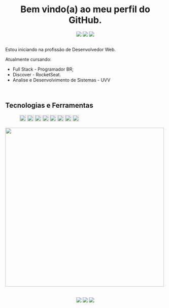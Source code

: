 <h1 align="center"><strong>
Bem vindo(a) ao meu perfil do GitHub.<br>
</strong></h1> 

<!-- Redes Sociais -->

<div align="center">  
    <a target="_blank" href = "mailto:lucasvm.ti@gmail.com"><img src="https://img.shields.io/badge/Gmail-D14836?style=for-the-badge&logo=gmail&logoColor=white"></a>    
    <a target="_blank" href="https://www.linkedin.com/in/lucas-v-marangoni/" target="_blank"><img src="https://img.shields.io/badge/-LinkedIn-%230077B5?style=for-the-badge&logo=linkedin&logoColor=white"></a>   
    <a target="_blank" href="https://www.instagram.com/ldragk.dev/" target="_blank"><img src="https://img.shields.io/badge/Instagram-E4405F?style=for-the-badge&logo=instagram&logoColor=white"></a>   
</div> 

##

<p>Estou iniciando na profissão de Desenvolvedor Web.
    
   Atualmente cursando:    
    
   - Full Stack - Programador BR;
   - Discover - RocketSeat.
   - Analise e Desenvolvimento de Sistemas - UVV
    
</p>

##

<!-- Tecnologias -->

<div style="display: inline-block" align="center">

<h2><strong>Tecnologias e Ferramentas</strong></h2>

<img width="20px" src="https://cdn.jsdelivr.net/gh/devicons/devicon/icons/html5/html5-plain.svg" title="html5" />        
<img width="20px" src="https://cdn.jsdelivr.net/gh/devicons/devicon/icons/javascript/javascript-plain.svg" title="JavaScript"/>
<img width="20px" src="https://cdn.jsdelivr.net/gh/devicons/devicon/icons/typescript/typescript-plain.svg" title="TypeScript"/>
<img width="20px" src="https://cdn.jsdelivr.net/gh/devicons/devicon/icons/css3/css3-plain.svg" title="CSS3"/>
<img width="20px" src="https://cdn.jsdelivr.net/gh/devicons/devicon/icons/tailwindcss/tailwindcss-plain.svg" title="TailWind-CSS"/>
<img width="20px" src="https://cdn.jsdelivr.net/gh/devicons/devicon/icons/react/react-original.svg" title="React"/> 
    
<img width="20px" src="https://cdn.jsdelivr.net/gh/devicons/devicon/icons/nodejs/nodejs-original.svg" title="NodeJS" />

<img width="20px" src="https://cdn.jsdelivr.net/gh/devicons/devicon/icons/git/git-original.svg" title="Git" />
    
</div><br><br>
  


<div style="display: inline-block" align="center" >            
        <img width="500em"  src="https://github-readme-stats.vercel.app/api/top-langs/?username=Ldragk&layout=compact&langs_count=7&theme=midnight-purple"/></a>
</div> <br><br><br>
                                                                                                                      
                                                                                                                     

<div align="center">  
    <a target="_blank" href = "mailto:lucasvm.ti@gmail.com"><img src="https://img.shields.io/badge/Gmail-D14836?style=for-the-badge&logo=gmail&logoColor=white"></a>    
    <a target="_blank" href="https://www.linkedin.com/in/lucas-v-marangoni/" target="_blank"><img src="https://img.shields.io/badge/-LinkedIn-%230077B5?style=for-the-badge&logo=linkedin&logoColor=white"></a>   
    <a target="_blank" href="https://www.instagram.com/ldragk.dev/" target="_blank"><img src="https://img.shields.io/badge/Instagram-E4405F?style=for-the-badge&logo=instagram&logoColor=white"></a>   
</div> 

                                                                                                               
                                                                                                   
